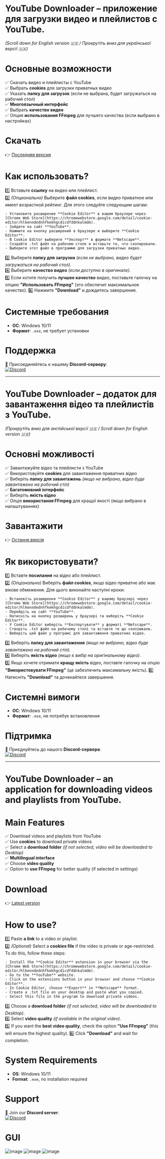 # YouTube Downloader – приложение для загрузки видео и плейлистов с YouTube.  
*(Scroll down for English version 🇺🇸 / Прокрутіть вниз для української версії 🇺🇦)*  

# Основные возможности  
✅ Скачать видео и плейлисты с YouTube  
✅ Выбрать **cookies** для загрузки приватных видео  
✅ Указать **папку для загрузок** (если не выбрана, будет загружаться на рабочий стол)  
✅ **Многоязычный интерфейс**  
✅ Выбрать **качество видео**  
✅ Опция **использования FFmpeg** для лучшего качества (если выбрано в настройках)

# Скачать  
👉 [Последняя версия](https://github.com/rexered2142/Youtube-Downloader/releases)  

# Как использовать?  
1️⃣ Вставьте **ссылку** на видео или плейлист.  
2️⃣ *(Опционально)* Выберите **файл cookies**, если видео приватное или имеет возрастной рейтинг. Для этого следуйте следующим шагам:

    - Установите расширение **Cookie Editor** в вашем браузере через [Chrome Web Store](https://chromewebstore.google.com/detail/cookie-editor/hlkenndednhfkekhgcdicdfddnkalmdm).
    - Зайдите на сайт **YouTube**.
    - Нажмите на кнопку расширений в браузере и выберите **Cookie Editor**.
    - В Cookie Editor выберите **Экспорт** в формате **Netscape**.
    - Создайте .txt файл на рабочем столе и вставьте то, что скопировали.
    - Выберите этот файл в программе для загрузки приватных видео.

3️⃣ Выберите **папку для загрузки** *(если не выбрано, видео будет загружаться на рабочий стол)*.  
4️⃣ Выберите **качество видео** *(если доступно в оригинале)*.  
5️⃣ Если хотите получить **лучшее качество** видео, поставьте галочку на опцию **"Использовать FFmpeg"** (это обеспечит максимальное качество).
6️⃣ Нажмите **"Download"** и дождитесь завершения.  

# Системные требования  
- **ОС**: Windows 10/11  
- **Формат**: `.exe`, не требует установки  

# Поддержка  
📌 Присоединяйтесь к нашему **Discord-серверу**:  
[![Discord](https://img.shields.io/badge/Discord-Join%20Us-5865F2?logo=discord&logoColor=white)](https://discord.gg/pEQEY6UdgA)  

---

# YouTube Downloader – додаток для завантаження відео та плейлистів з YouTube.  
*(Прокрутіть вниз для англійської версії 🇺🇸 / Scroll down for English version 🇺🇸)*  

# Основні можливості  
✅ Завантажуйте відео та плейлисти з YouTube  
✅ Використовуйте **cookies** для завантаження приватних відео  
✅ Виберіть **папку для завантажень** *(якщо не вибрано, відео буде завантажено на робочий стіл)*  
✅ **Багатомовний інтерфейс**  
✅ Виберіть **якість відео**  
✅ Опція **використання FFmpeg** для кращої якості (якщо вибрано в налаштуваннях)

# Завантажити  
👉 [Остання версія](https://github.com/rexered2142/Youtube-Downloader/releases)  

# Як використовувати?  
1️⃣ Вставте **посилання** на відео або плейлист.  
2️⃣ *(Опціонально)* Виберіть **файл cookies**, якщо відео приватне або має вікове обмеження. Для цього виконайте наступні кроки:

    - Встановіть розширення **Cookie Editor** у вашому браузері через [Chrome Web Store](https://chromewebstore.google.com/detail/cookie-editor/hlkenndednhfkekhgcdicdfddnkalmdm).
    - Перейдіть на сайт **YouTube**.
    - Натисніть на кнопку розширень у браузері та виберіть **Cookie Editor**.
    - У Cookie Editor виберіть **Експортувати** у форматі **Netscape**.
    - Створіть .txt файл на робочому столі та вставте те що скопіювали.
    - Виберіть цей файл у програмі для завантаження приватних відео.

3️⃣ Виберіть **папку для завантаження** *(якщо не вибрано, відео буде завантажено на робочий стіл)*.  
4️⃣ Виберіть **якість відео** *(якщо є вибір на оригінальному відео)*.  
5️⃣ Якщо хочете отримати **кращу якість** відео, поставте галочку на опцію **"Використовувати FFmpeg"** (це забезпечить максимальну якість).
6️⃣ Натисніть **"Download"** та дочекайтеся завершення.  

# Системні вимоги  
- **ОС**: Windows 10/11  
- **Формат**: `.exe`, не потребує встановлення  

# Підтримка  
📌 Приєднуйтесь до нашого **Discord-сервера**:  
[![Discord](https://img.shields.io/badge/Discord-Join%20Us-5865F2?logo=discord&logoColor=white)](https://discord.gg/pEQEY6UdgA)  

---

# YouTube Downloader – an application for downloading videos and playlists from YouTube.  

# Main Features  
✅ Download videos and playlists from YouTube  
✅ Use **cookies** to download private videos  
✅ Select a **download folder** *(if not selected, video will be downloaded to Desktop)*  
✅ **Multilingual interface**  
✅ Choose **video quality**  
✅ Option to **use FFmpeg** for better quality (if selected in settings)

# Download  
👉 [Latest version](https://github.com/rexered2142/Youtube-Downloader/releases)  

# How to use?  
1️⃣ Paste **a link** to a video or playlist.  
2️⃣ *(Optional)* Select a **cookies file** if the video is private or age-restricted. To do this, follow these steps:

    - Install the **Cookie Editor** extension in your browser via the [Chrome Web Store](https://chromewebstore.google.com/detail/cookie-editor/hlkenndednhfkekhgcdicdfddnkalmdm).
    - Go to the **YouTube** website.
    - Click on the extensions button in your browser and choose **Cookie Editor**.
    - In Cookie Editor, choose **Export** in **Netscape** format.
    - Create a .txt file on your desktop and paste what you copied.
    - Select this file in the program to download private videos.

3️⃣ Choose a **download folder** *(if not selected, video will be downloaded to Desktop)*.  
4️⃣ Select **video quality** *(if available in the original video)*.  
5️⃣ If you want the **best video quality**, check the option **"Use FFmpeg"** (this will ensure the highest quality).
6️⃣ Click **"Download"** and wait for completion.  

# System Requirements  
- **OS**: Windows 10/11  
- **Format**: `.exe`, no installation required  

# Support  
📌 Join our **Discord server**:  
[![Discord](https://img.shields.io/badge/Discord-Join%20Us-5865F2?logo=discord&logoColor=white)](https://discord.gg/pEQEY6UdgA)
# GUI
![image](https://github.com/user-attachments/assets/320622d1-a6fd-4ec4-8a45-1394a4b0253c)
![image](https://github.com/user-attachments/assets/96d301bc-36d7-4088-8ec1-e3815a9a54a2)
![image](https://github.com/user-attachments/assets/e85ba8b2-9143-4294-a8ee-a8ede6ed8439)
